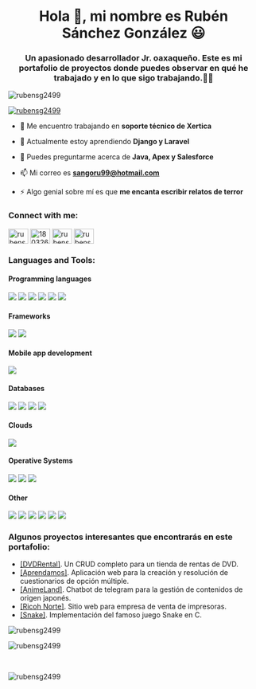 <h1 align="center">Hola 👋, mi nombre es Rubén Sánchez González 😃</h1>
<h3 align="center">Un apasionado desarrollador Jr. oaxaqueño. Este es mi portafolio de proyectos donde puedes observar en qué he trabajado y en lo que sigo trabajando.👨‍💻</h3>

<p align="left"> <img src="https://komarev.com/ghpvc/?username=rubensg2499&label=Profile%20views&color=0e75b6&style=flat" alt="rubensg2499" /> </p>

<p align="left"> <a href="https://github.com/ryo-ma/github-profile-trophy"><img src="https://github-profile-trophy.vercel.app/?username=rubensg2499" alt="rubensg2499" /></a> </p>

- 🔭 Me encuentro trabajando en **soporte técnico de Xertica**

- 🌱 Actualmente estoy aprendiendo **Django y Laravel**

- 💬 Puedes preguntarme acerca de **Java, Apex y Salesforce**

- 📫 Mi correo es **sangoru99@hotmail.com**

- ⚡ Algo genial sobre mí es que **me encanta escribir relatos de terror**

<h3 align="left">Connect with me:</h3>
<p align="left">
<a href="https://linkedin.com/in/rubensg2499" target="blank"><img align="center" src="https://raw.githubusercontent.com/rahuldkjain/github-profile-readme-generator/master/src/images/icons/Social/linked-in-alt.svg" alt="rubensg2499" height="30" width="40" /></a>
<a href="https://stackoverflow.com/users/18032616" target="blank"><img align="center" src="https://raw.githubusercontent.com/rahuldkjain/github-profile-readme-generator/master/src/images/icons/Social/stack-overflow.svg" alt="18032616" height="30" width="40" /></a>
<a href="https://fb.com/rubensgbreak" target="blank"><img align="center" src="https://raw.githubusercontent.com/rahuldkjain/github-profile-readme-generator/master/src/images/icons/Social/facebook.svg" alt="rubensgbreak" height="30" width="40" /></a>
<a href="https://instagram.com/rubensg2499" target="blank"><img align="center" src="https://raw.githubusercontent.com/rahuldkjain/github-profile-readme-generator/master/src/images/icons/Social/instagram.svg" alt="rubensg2499" height="30" width="40" /></a>
</p>

<h3 align="left">Languages and Tools:</h3>
<h4 align="left">Programming languages</h4>
<a href="#"><img src="https://img.shields.io/badge/C-00599C?style=for-the-badge&logo=c&logoColor=white"></img></a>
<a href="#"><img src="https://img.shields.io/badge/C%2B%2B-00599C?style=for-the-badge&logo=c%2B%2B&logoColor=white"></img></a>
<a href="#"><img src="https://img.shields.io/badge/Java-ED8B00?style=for-the-badge&logo=java&logoColor=white"></img></a>
<a href="#"><img src="https://img.shields.io/badge/PHP-777BB4?style=for-the-badge&logo=php&logoColor=white"></img></a>
<a href="#"><img src="https://img.shields.io/badge/Python-3776AB?style=for-the-badge&logo=python&logoColor=white"></img></a>
<a href="#"><img src="https://img.shields.io/badge/JavaScript-323330?style=for-the-badge&logo=javascript&logoColor=F7DF1E"></img></a>

<h4 align="left">Frameworks</h4>
<a href="#"><img src="https://img.shields.io/badge/Tailwind_CSS-38B2AC?style=for-the-badge&logo=tailwind-css&logoColor=white"></img></a>
<a href="#"><img src="https://img.shields.io/badge/Bootstrap-563D7C?style=for-the-badge&logo=bootstrap&logoColor=white"></img></a>

<h4 align="left">Mobile app development</h4>
<a href="#"><img src="https://img.shields.io/badge/Android-3DDC84?style=for-the-badge&logo=android&logoColor=white"></img></a>

<h4 align="left">Databases</h4>
<a href="#"><img src="https://img.shields.io/badge/MySQL-00000F?style=for-the-badge&logo=mysql&logoColor=white"></img></a>
<a href="#"><img src="https://img.shields.io/badge/PostgreSQL-316192?style=for-the-badge&logo=postgresql&logoColor=white"></img></a>
<a href="#"><img src="https://img.shields.io/badge/MariaDB-003545?style=for-the-badge&logo=mariadb&logoColor=white"></img></a>
<a href="#"><img src="https://img.shields.io/badge/SQLite-07405E?style=for-the-badge&logo=sqlite&logoColor=white"></img></a>

<h4 align="left">Clouds</h4>
<a href="#"><img src="https://img.shields.io/badge/Salesforce-00A1E0?style=for-the-badge&logo=Salesforce&logoColor=white"></img></a>

<h4 align="left">Operative Systems</h4>
<a href="#"><img src="https://img.shields.io/badge/Windows-0078D6?style=for-the-badge&logo=windows&logoColor=white"></img></a>
<a href="#"><img src="https://img.shields.io/badge/Ubuntu-E95420?style=for-the-badge&logo=ubuntu&logoColor=white"></img></a>
<a href="#"><img src="https://img.shields.io/badge/Fedora-294172?style=for-the-badge&logo=fedora&logoColor=white"></img></a>

<h4 align="left">Other</h4>
<a href="#"><img src="https://img.shields.io/badge/GIT-E44C30?style=for-the-badge&logo=git&logoColor=white"></img></a>
<a href="#"><img src="https://img.shields.io/badge/HTML5-E34F26?style=for-the-badge&logo=html5&logoColor=white"></img></a>
<a href="#"><img src="https://img.shields.io/badge/CSS3-1572B6?style=for-the-badge&logo=css3&logoColor=white"></img></a>
<a href="#"><img src="https://img.shields.io/badge/Unity-100000?style=for-the-badge&logo=unity&logoColor=white"></img></a>
<a href="#"><img src="https://img.shields.io/badge/Atom-%2366595C.svg?style=for-the-badge&logo=atom&logoColor=white"></img></a>
<a href="#"><img src="https://img.shields.io/badge/Visual%20Studio%20Code-0078d7.svg?style=for-the-badge&logo=visual-studio-code&logoColor=white"></img></a>


<h3>Algunos proyectos interesantes que encontrarás en este portafolio:</h3>
<ul>
  <li><a href="https://github.com/rubensg2499/DVDRental">[DVDRental]</a>. Un CRUD completo para un tienda de rentas de DVD.</li>
  <li><a href="https://github.com/rubensg2499/Aprendamos">[Aprendamos]</a>. Aplicación web para la creación y resolución de cuestionarios de opción múltiple.</li>
  <li><a href="https://github.com/rubensg2499/AnimeLand">[AnimeLand]</a>. Chatbot de telegram para la gestión de contenidos de origen japonés.</li>
  <li><a href="https://github.com/rubensg2499/Ricohnorteproyecto">[Ricoh Norte]</a>. Sitio web para empresa de venta de impresoras.</li>
  <li><a href="https://github.com/rubensg2499/SnakeWindows">[Snake]</a>. Implementación del famoso juego Snake en C.</li>
</ul>

<p><img align="left" src="https://github-readme-stats.vercel.app/api/top-langs?username=rubensg2499&show_icons=true&locale=en&layout=compact" alt="rubensg2499" /></p> <br>

<p>&nbsp;<img align="left" src="https://github-readme-stats.vercel.app/api?username=rubensg2499&show_icons=true&locale=en" alt="rubensg2499" /></p> <br>

<p><img align="left" src="https://github-readme-streak-stats.herokuapp.com/?user=rubensg2499&" alt="rubensg2499" /></p>
<br>


